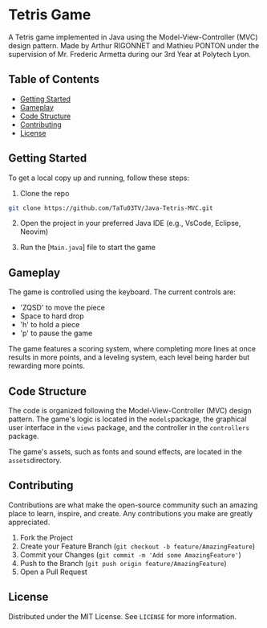 # Tetris Game

A Tetris game implemented in Java using the Model-View-Controller (MVC) design pattern.
Made by Arthur RIGONNET and Mathieu PONTON under the supervision of Mr. Frederic Armetta during our 3rd Year at Polytech Lyon.

## Table of Contents

- [Getting Started](#getting-started)
- [Gameplay](#gameplay)
- [Code Structure](#code-structure)
- [Contributing](#contributing)
- [License](#license)

## Getting Started

To get a local copy up and running, follow these steps:

1. Clone the repo
```sh
git clone https://github.com/TaTu03TV/Java-Tetris-MVC.git
```
2. Open the project in your preferred Java IDE (e.g., VsCode, Eclipse, Neovim)

3. Run the [`Main.java`] file to start the game

## Gameplay

The game is controlled using the keyboard. The current controls are:

- 'ZQSD' to move the piece
- Space to hard drop
- 'h' to hold a piece
- 'p' to pause the game

The game features a scoring system, where completing more lines at once results in more points, and a leveling system, each level being harder but rewarding more points.

## Code Structure

The code is organized following the Model-View-Controller (MVC) design pattern. The game's logic is located in the `models`package, the graphical user interface in the `views` package, and the controller in the `controllers` package.

The game's assets, such as fonts and sound effects, are located in the `assets`directory.

## Contributing

Contributions are what make the open-source community such an amazing place to learn, inspire, and create. Any contributions you make are greatly appreciated.

1. Fork the Project
2. Create your Feature Branch (`git checkout -b feature/AmazingFeature`)
3. Commit your Changes (`git commit -m 'Add some AmazingFeature'`)
4. Push to the Branch (`git push origin feature/AmazingFeature`)
5. Open a Pull Request

## License

Distributed under the MIT License. See `LICENSE` for more information.
